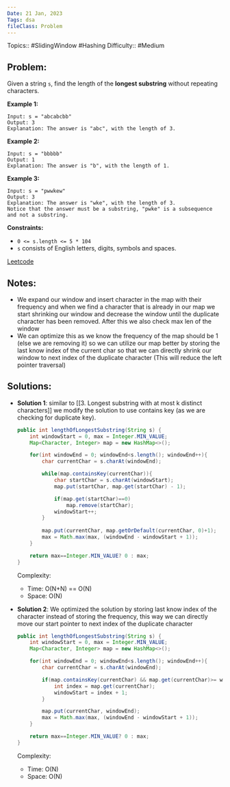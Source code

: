 ```yaml
---
Date: 21 Jan, 2023
Tags: dsa
fileClass: Problem
---
```

Topics:: #SlidingWindow #Hashing 
Difficulty:: #Medium

## Problem: 
Given a string `s`, find the length of the **longest substring** without repeating characters.

**Example 1:**

	Input: s = "abcabcbb"
	Output: 3
	Explanation: The answer is "abc", with the length of 3.

**Example 2:**

	Input: s = "bbbbb"
	Output: 1
	Explanation: The answer is "b", with the length of 1.

**Example 3:**

	Input: s = "pwwkew"
	Output: 3
	Explanation: The answer is "wke", with the length of 3.
	Notice that the answer must be a substring, "pwke" is a subsequence and not a substring.

**Constraints:**
-   `0 <= s.length <= 5 * 104`
-   `s` consists of English letters, digits, symbols and spaces.

[Leetcode](https://leetcode.com/problems/longest-substring-without-repeating-characters/)

## Notes: 
- We expand our window and insert character in the map with their frequency and when we find a character that is already in our map we start shrinking our window and decrease the window until the duplicate character has been removed. After this we also check max len of the window
- We can optimize this as we know the frequency of the map should be 1 (else we are removing it) so we can utilize our map better by storing the last know index of the current char so that we can directly shrink our window to next index of the duplicate character (This will reduce the left pointer traversal)

## Solutions: 

- **Solution 1**:  similar to [[3. Longest substring with at most k distinct characters]]  we modify the solution to use contains key (as we are checking for duplicate key).
	```java	
	public int lengthOfLongestSubstring(String s) {
		int windowStart = 0, max = Integer.MIN_VALUE;
		Map<Character, Integer> map = new HashMap<>();
	
		for(int windowEnd = 0; windowEnd<s.length(); windowEnd++){
			char currentChar = s.charAt(windowEnd);
	
			while(map.containsKey(currentChar)){
				char startChar = s.charAt(windowStart);
				map.put(startChar, map.get(startChar) - 1);
	
				if(map.get(startChar)==0)
					map.remove(startChar);
				windowStart++;
			}
			
			map.put(currentChar, map.getOrDefault(currentChar, 0)+1);
			max = Math.max(max, (windowEnd - windowStart + 1));
		}
	
		return max==Integer.MIN_VALUE? 0 : max;
	}
	
	```
	Complexity: 
	- Time: O(N+N) == O(N)
	- Space: O(N)

- **Solution 2**: We optimized the solution by storing last know index of the character instead of storing the frequency, this way we can directly move our start pointer to next index of the duplicate character  
	```java	
	public int lengthOfLongestSubstring(String s) {
        int windowStart = 0, max = Integer.MIN_VALUE;
        Map<Character, Integer> map = new HashMap<>();

        for(int windowEnd = 0; windowEnd<s.length(); windowEnd++){
            char currentChar = s.charAt(windowEnd);

            if(map.containsKey(currentChar) && map.get(currentChar)>= windowStart){
                int index = map.get(currentChar);
                windowStart = index + 1;
            }

            map.put(currentChar, windowEnd);
            max = Math.max(max, (windowEnd - windowStart + 1));
        }

        return max==Integer.MIN_VALUE? 0 : max;
    }
	
	```
	Complexity: 
	- Time: O(N)
	- Space: O(N)